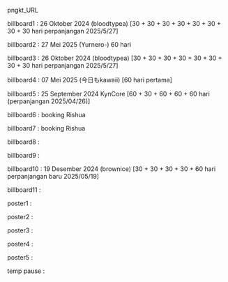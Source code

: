 pngkt_URL


billboard1 : 26 Oktober 2024 (bloodtypea) [30 + 30 + 30 + 30 + 30 + 30 + 30 + 30 hari perpanjangan 2025/5/27]

billboard2 : 27 Mei 2025 (Yurnero-) 60 hari

billboard3 : 26 Oktober 2024 (bloodtypea) [30 + 30 + 30 + 30 + 30 + 30 + 30 + 30 hari perpanjangan 2025/5/27]

billboard4 :  07 Mei 2025 (今日もkawaii) [60 hari pertama]

billboard5 : 25 September 2024 KynCore [60 + 30 + 60 + 60 + 60 hari (perpanjangan 2025/04/26)]

billboard6 : booking Rishua

billboard7 : booking Rishua

billboard8 : 

billboard9 : 

billboard10 : 19 Desember 2024 (brownice) [30 + 30 + 30 + 30 + 60 hari perpanjangan baru 2025/05/19] 

billboard11 : 

poster1 :

poster2 :

poster3 : 

poster4 :

poster5 : 

temp pause : 
